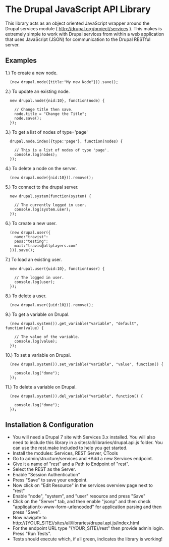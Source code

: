The Drupal JavaScript API Library
==================================

This library acts as an object oriented JavaScript wrapper around the
Drupal services module ( http://drupal.org/project/services ).
This makes is extremely simple to work with Drupal services from within a web
application that uses JavaScript (JSON) for communication to the Drupal RESTful
server.

Examples
----------------------------------

  1.)  To create a new node.

      (new drupal.node({title:"My new Node"})).save();

  2.)  To update an existing node.

      new drupal.node({nid:10}, function(node) {

        // Change title then save.
        node.title = "Change the Title";
        node.save();
      });

   3.) To get a list of nodes of type='page'

      drupal.node.index({type:'page'}, function(nodes) {

        // This is a list of nodes of type 'page'.
        console.log(nodes);
      });

   4.) To delete a node on the server.

      (new drupal.node({nid:10})).remove();

   5.) To connect to the drupal server.

      new drupal.system(function(system) {

        // The currently logged in user.
        console.log(system.user);
      });

   6.) To create a new user.

      (new drupal.user({
        name:"travist":
        pass:"testing":
        mail:"travis@allplayers.com"
      })).save();

   7.) To load an existing user.

      new drupal.user({uid:10}, function(user) {

        // The logged in user.
        console.log(user);
      });

   8.) To delete a user.

      (new drupal.user({uid:10})).remove();


   9.) To get a variable on Drupal.

      (new drupal.system()).get_variable("variable", "default", function(value) {

        // The value of the variable.
        console.log(value);
      });

  10.) To set a variable on Drupal.

      (new drupal.system()).set_variable("variable", "value", function() {

        console.log("done");
      });

  11.) To delete a variable on Drupal.

      (new drupal.system()).del_variable("variable", function() {

        console.log("done");
      });


Installation & Configuration
----------------------------------------

  * You will need a Drupal 7 site with Services 3.x installed.  You will also need to include this library in a sites/all/libraries/drupal.api.js folder.  You can use the rest.make included to help you get started.
  * Install the modules: Services, REST Server, CTools
  * Go to admin/structure/services and +Add a new Services endpoint.
  * Give it a name of "rest" and a Path to Endpoint of "rest".
  * Select the REST as the Server.
  * Enable "Session Authentication"
  * Press "Save" to save your endpoint.
  * Now click on "Edit Resource" in the services overview page next to "rest"
  * Enable "node", "system", and "user" resource and press "Save"
  * Click on the "Server" tab, and then enable "jsonp" and then check "application/x-www-form-urlencoded" for application parsing and then press "Save".
  * Now navigate to http://{YOUR_SITE}/sites/all/libraries/drupal.api.js/index.html
  * For the endpoint URL type "{YOUR_SITE}/rest" then provide admin login.  Press "Run Tests".
  * Tests should execute which, if all green, indicates the library is working!

